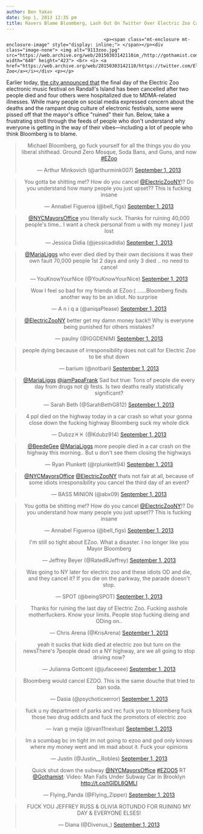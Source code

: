 ```yaml
---
author: Ben Yakas
date: Sep 1, 2013 12:35 pm
title: Ravers Blame Bloomberg, Lash Out On Twitter Over Electric Zoo Cancellation
---
```


	
										<p><span class="mt-enclosure mt-enclosure-image" style="display: inline;"> </span></p><div class="image-none"> <img alt="9113zoo.jpg" src="https://web.archive.org/web/20150303142110im_/http://gothamist.com/attachments/byakas/9113zoo.jpg" width="640" height="423"> <br> <i> <a href="https://web.archive.org/web/20150303142110/https://twitter.com/ElectricZooNY">Electric Zoo</a></i></div> <p></p>

<p>Earlier today, <a href="https://web.archive.org/web/20150303142110/http://gothamist.com/2013/09/01/electric_zoos_last_day_cancelled_du.php">the city announced that</a> the final day of the Electric Zoo electronic music festival on Randall&apos;s Island has been cancelled after two people died and four others were hospitalized due to MDMA-related illnesses. While many people on social media expressed concern about the deaths and the rampant drug culture of electronic festivals, some were pissed off that the mayor&apos;s office &quot;ruined&quot; their fun. Below, take a frustrating stroll through the feeds of people who don&apos;t understand why everyone is getting in the way of their vibes&#x2014;including a lot of people who think Bloomberg is to blame.</p>

<center><blockquote class="twitter-tweet"><p>Michael Bloomberg, go fuck yourself for all the things you do you liberal shithead. Ground Zero Mosque, Soda Bans, and Guns, and now <a href="https://web.archive.org/web/20150303142110/https://twitter.com/search?q=%23EZoo&amp;src=hash">#EZoo</a></p>&#x2014; Arthur Minkovich (@arthurmink007) <a href="https://web.archive.org/web/20150303142110/https://twitter.com/arthurmink007/statuses/374197379089846272">September 1, 2013</a></blockquote>
<script async src="//web.archive.org/web/20150303142110js_/http://platform.twitter.com/widgets.js" charset="utf-8"></script></center>

<center><blockquote class="twitter-tweet"><p>You gotta be shitting me!? How do you cancel <a href="https://web.archive.org/web/20150303142110/https://twitter.com/ElectricZooNY">@ElectricZooNY</a>!? Do you understand how many people you just upset?? This is fucking insane</p>&#x2014; Annabel Figueroa (@bell_figs) <a href="https://web.archive.org/web/20150303142110/https://twitter.com/bell_figs/statuses/374163662178492416">September 1, 2013</a></blockquote>
<script async src="//web.archive.org/web/20150303142110js_/http://platform.twitter.com/widgets.js" charset="utf-8"></script></center>

<center><blockquote class="twitter-tweet"><p><a href="https://web.archive.org/web/20150303142110/https://twitter.com/NYCMayorsOffice">@NYCMayorsOffice</a> you literally suck. Thanks for ruining 40,000 people&apos;s time.. I want a check personal from u with my money I just lost</p>&#x2014; Jessica Didia (@jessicadidia) <a href="https://web.archive.org/web/20150303142110/https://twitter.com/jessicadidia/statuses/374166943567446016">September 1, 2013</a></blockquote>
<script async src="//web.archive.org/web/20150303142110js_/http://platform.twitter.com/widgets.js" charset="utf-8"></script></center>

<center><blockquote class="twitter-tweet"><p><a href="https://web.archive.org/web/20150303142110/https://twitter.com/MariaLiggs">@MariaLiggs</a> who ever died died by their own decisions it was their own fault 70,000 people 1st 2 days and only 3 died .. no need to cancel</p>&#x2014; YouKnowYourNice (@YouKnowYourNice) <a href="https://web.archive.org/web/20150303142110/https://twitter.com/YouKnowYourNice/statuses/374173206569320448">September 1, 2013</a></blockquote>
<script async src="//web.archive.org/web/20150303142110js_/http://platform.twitter.com/widgets.js" charset="utf-8"></script></center>

<center><blockquote class="twitter-tweet"><p>Wow I feel so bad for my friends at EZoo:( ......Bloomberg finds another way to be an idiot. No surprise</p>&#x2014; A n i q a (@aniqaPlease) <a href="https://web.archive.org/web/20150303142110/https://twitter.com/aniqaPlease/statuses/374172561573441536">September 1, 2013</a></blockquote>
<script async src="//web.archive.org/web/20150303142110js_/http://platform.twitter.com/widgets.js" charset="utf-8"></script></center>

<center><blockquote class="twitter-tweet"><p><a href="https://web.archive.org/web/20150303142110/https://twitter.com/ElectricZooNY">@ElectricZooNY</a> better get my damn money back!! Why is everyone being punished for others mistakes?</p>&#x2014; paulny (@IGGDENIM) <a href="https://web.archive.org/web/20150303142110/https://twitter.com/IGGDENIM/statuses/374171391077388288">September 1, 2013</a></blockquote>
<script async src="//web.archive.org/web/20150303142110js_/http://platform.twitter.com/widgets.js" charset="utf-8"></script></center>

<center><blockquote class="twitter-tweet"><p>people dying because of irresponsibility does not call for Electric Zoo to be shut down</p>&#x2014; barium (@notbari) <a href="https://web.archive.org/web/20150303142110/https://twitter.com/notbari/statuses/374181832365199360">September 1, 2013</a></blockquote>
<script async src="//web.archive.org/web/20150303142110js_/http://platform.twitter.com/widgets.js" charset="utf-8"></script></center>

<center><blockquote class="twitter-tweet"><p><a href="https://web.archive.org/web/20150303142110/https://twitter.com/MariaLiggs">@MariaLiggs</a> <a href="https://web.archive.org/web/20150303142110/https://twitter.com/iamPapaFrank">@iamPapaFrank</a> Sad but true: Tons of people die every day from drugs not @ fests. Is two deaths really statistically significant?</p>&#x2014; Sarah Beth (@SarahBethG812) <a href="https://web.archive.org/web/20150303142110/https://twitter.com/SarahBethG812/statuses/374169586981040128">September 1, 2013</a></blockquote>
<script async src="//web.archive.org/web/20150303142110js_/http://platform.twitter.com/widgets.js" charset="utf-8"></script></center>

<center><blockquote class="twitter-tweet"><p>4 ppl died on the highway today in a car crash so what your gonna close down the fucking highway Bloomberg suck my whole dick</p>&#x2014; Dubzz&#x2653;&#x2653; (@Kdubz914) <a href="https://web.archive.org/web/20150303142110/https://twitter.com/Kdubz914/statuses/374172507139735552">September 1, 2013</a></blockquote>
<script async src="//web.archive.org/web/20150303142110js_/http://platform.twitter.com/widgets.js" charset="utf-8"></script></center>

<center><blockquote class="twitter-tweet"><p><a href="https://web.archive.org/web/20150303142110/https://twitter.com/BeedeGee">@BeedeGee</a> <a href="https://web.archive.org/web/20150303142110/https://twitter.com/MariaLiggs">@MariaLiggs</a> more people died in a car crash on the highway this morning.. But u don&apos;t see them closing the highways</p>&#x2014; Ryan Plunkett (@rplunkett94) <a href="https://web.archive.org/web/20150303142110/https://twitter.com/rplunkett94/statuses/374175795008114690">September 1, 2013</a></blockquote>
<script async src="//web.archive.org/web/20150303142110js_/http://platform.twitter.com/widgets.js" charset="utf-8"></script></center>

<center><blockquote class="twitter-tweet"><p><a href="https://web.archive.org/web/20150303142110/https://twitter.com/NYCMayorsOffice">@NYCMayorsOffice</a> <a href="https://web.archive.org/web/20150303142110/https://twitter.com/ElectricZooNY">@ElectricZooNY</a> thats not fair at all, because of some idiots irresponsibility you cancel the third day of an event?</p>&#x2014; BASS MINION (@abx09) <a href="https://web.archive.org/web/20150303142110/https://twitter.com/abx09/statuses/374154665740738560">September 1, 2013</a></blockquote>
<script async src="//web.archive.org/web/20150303142110js_/http://platform.twitter.com/widgets.js" charset="utf-8"></script></center>

<center><blockquote class="twitter-tweet"><p>You gotta be shitting me!? How do you cancel <a href="https://web.archive.org/web/20150303142110/https://twitter.com/ElectricZooNY">@ElectricZooNY</a>!? Do you understand how many people you just upset?? This is fucking insane</p>&#x2014; Annabel Figueroa (@bell_figs) <a href="https://web.archive.org/web/20150303142110/https://twitter.com/bell_figs/statuses/374163662178492416">September 1, 2013</a></blockquote>
<script async src="//web.archive.org/web/20150303142110js_/http://platform.twitter.com/widgets.js" charset="utf-8"></script></center>

<center><blockquote class="twitter-tweet"><p>I&apos;m still so tight about EZoo. What a disaster. I no longer like you Mayor Bloomberg</p>&#x2014; Jeffrey Beyer (@RatedRJeffrey) <a href="https://web.archive.org/web/20150303142110/https://twitter.com/RatedRJeffrey/statuses/374187839258636289">September 1, 2013</a></blockquote>
<script async src="//web.archive.org/web/20150303142110js_/http://platform.twitter.com/widgets.js" charset="utf-8"></script></center>

<center><blockquote class="twitter-tweet"><p>Was going to NY later for electric zoo and these idiots OD and die, and they cancel it? If you die on the parkway, the parade doesn&apos;t stop.</p>&#x2014; SPOT (@beingSPOT) <a href="https://web.archive.org/web/20150303142110/https://twitter.com/beingSPOT/statuses/374182080709931008">September 1, 2013</a></blockquote>
<script async src="//web.archive.org/web/20150303142110js_/http://platform.twitter.com/widgets.js" charset="utf-8"></script></center>

<center><blockquote class="twitter-tweet"><p>Thanks for ruining the last day of Electric Zoo. Fucking asshole motherfuckers. Know your limits. People stop fucking dieing and ODing on..</p>&#x2014; Chris Arena (@KrisArena) <a href="https://web.archive.org/web/20150303142110/https://twitter.com/KrisArena/statuses/374182216441810944">September 1, 2013</a></blockquote>
<script async src="//web.archive.org/web/20150303142110js_/http://platform.twitter.com/widgets.js" charset="utf-8"></script></center>

<center><blockquote class="twitter-tweet"><p>yeah it sucks that kids died at electric zoo but turn on the newsThere&apos;s 7people dead on a NY highway, are we all going to stop driving now?</p>&#x2014; Julianna Gottcent (@jufaceeee) <a href="https://web.archive.org/web/20150303142110/https://twitter.com/jufaceeee/statuses/374182441524928512">September 1, 2013</a></blockquote>
<script async src="//web.archive.org/web/20150303142110js_/http://platform.twitter.com/widgets.js" charset="utf-8"></script></center>

<center><blockquote class="twitter-tweet"><p>Bloomberg would cancel EZOO. This is the same douche that tried to ban soda.</p>&#x2014; Dasia (@psychoticxerror) <a href="https://web.archive.org/web/20150303142110/https://twitter.com/psychoticxerror/statuses/374180914689216512">September 1, 2013</a></blockquote>
<script async src="//web.archive.org/web/20150303142110js_/http://platform.twitter.com/widgets.js" charset="utf-8"></script></center>

<center><blockquote class="twitter-tweet"><p>fuck u ny department of parks and rec fuck you to bloomberg fuck those two drug addicts and fuck the promotors of electric zoo</p>&#x2014; ivan g mejia (@ivan11nextup) <a href="https://web.archive.org/web/20150303142110/https://twitter.com/ivan11nextup/statuses/374184024463273984">September 1, 2013</a></blockquote>
<script async src="//web.archive.org/web/20150303142110js_/http://platform.twitter.com/widgets.js" charset="utf-8"></script></center>

<center><blockquote class="twitter-tweet"><p>Im a scumbag bc im tight im not going to ezoo and god only knows where my money went and im mad about it. Fuck your opinions</p>&#x2014; Justin (@Justin__Robles) <a href="https://web.archive.org/web/20150303142110/https://twitter.com/Justin__Robles/statuses/374183406089019392">September 1, 2013</a></blockquote>
<script async src="//web.archive.org/web/20150303142110js_/http://platform.twitter.com/widgets.js" charset="utf-8"></script></center>

<center><blockquote class="twitter-tweet"><p>Quick shut down the subway <a href="https://web.archive.org/web/20150303142110/https://twitter.com/NYCMayorsOffice">@NYCMayorsOffice</a> <a href="https://web.archive.org/web/20150303142110/https://twitter.com/search?q=%23EZOO5&amp;src=hash">#EZOO5</a> RT <a href="https://web.archive.org/web/20150303142110/https://twitter.com/Gothamist">@Gothamist</a>: Video: Man Falls Under Subway Car In Brooklyn 
<a href="https://web.archive.org/web/20150303142110/http://t.co/tGlDL8QMLl">http://t.co/tGlDL8QMLl</a></p>&#x2014; Flying_Panda (@Flying_Zipper) <a href="https://web.archive.org/web/20150303142110/https://twitter.com/Flying_Zipper/statuses/374194641715093504">September 1, 2013</a></blockquote>
<script async src="//web.archive.org/web/20150303142110js_/http://platform.twitter.com/widgets.js" charset="utf-8"></script></center>

<center><blockquote class="twitter-tweet"><p>FUCK YOU JEFFREY RUSS &amp; OLIVIA ROTUNDO FOR RUINING MY DAY &amp; EVERYONE ELSES!</p>&#x2014; Diana (@Divenus_) <a href="https://web.archive.org/web/20150303142110/https://twitter.com/Divenus_/statuses/374217422464909312">September 1, 2013</a></blockquote>
<script async src="//web.archive.org/web/20150303142110js_/http://platform.twitter.com/widgets.js" charset="utf-8"></script></center>					
										
									
				